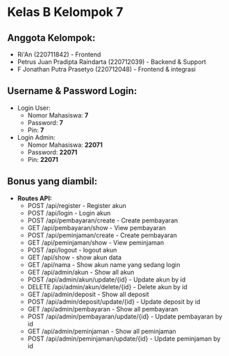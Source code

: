  <h1>Kelas B Kelompok 7</h1>

<h2>Anggota Kelompok:</h2>
        <ul>
            <li>Ri'An (220711842) - Frontend</li>
            <li>Petrus Juan Pradipta Raindarta (220712039) - Backend & Support</li>
            <li>F Jonathan Putra Prasetyo (220712048) - Frontend & integrasi</li>
        </ul>

<h2>Username & Password Login:</h2>
        <ul>
            <li>Login User:
                <ul>
                    <li>Nomor Mahasiswa: <strong>7</strong></li>
                    <li>Password: <strong>7</strong></li>
                    <li>Pin: <strong>7</strong></li>
                </ul>
            </li>
            <li>Login Admin:
                <ul>
                    <li>Nomor Mahasiswa: <strong>22071</strong></li>
                    <li>Password: <strong>22071</strong></li>
                    <li>Pin: <strong>22071</strong></li>
                </ul>
            </li>
        </ul>

<h2>Bonus yang diambil:</h2>
        <ul>
            <li><strong>Routes API:</strong>
                <ul>
                    <li>POST /api/register - Register akun</li>
                    <li>POST /api/login - Login akun</li>
                    <li>POST /api/pembayaran/create - Create pembayaran</li>
                    <li>GET /api/pembayaran/show - View pembayaran</li>
                    <li>POST /api/peminjaman/create - Create pembayaran</li>
                    <li>GET /api/peminjaman/show - View peminjaman</li>
                    <li>POST /api/logout - logout akun</li>
                    <li>GET /api/show - show akun data</li>
                    <li>GET /api/nama - Show akun name yang sedang login</li>
                    <li>GET /api/admin/akun - Show all akun</li>
                    <li>POST /api/admin/akun/update/{id} - Update akun by id</li>
                    <li>DELETE /api/admin/akun/delete/{id} - Delete akun by id</li>
                    <li>GET /api/admin/deposit - Show all deposit</li>
                    <li>POST /api/admin/deposit/update/{id} - Update deposit by id</li>
                    <li>GET /api/admin/pembayaran - Show all pembayaran</li>
                    <li>POST /api/admin/pembayaran/update/{id} - Update pembayaran by id</li>
                    <li>GET /api/admin/peminjaman - Show all peminjaman</li>
                    <li>POST /api/admin/peminjaman/update/{id} - Update peminjaman by id</li>
                </ul>
            </li>
        </ul>

